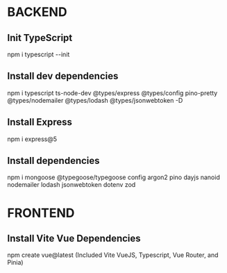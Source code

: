 # BACKEND

## Init TypeScript
npm i typescript --init

## Install dev dependencies
npm i typescript ts-node-dev @types/express @types/config pino-pretty @types/nodemailer @types/lodash @types/jsonwebtoken -D

## Install Express
npm i express@5

## Install dependencies
npm i mongoose @typegoose/typegoose config argon2 pino dayjs nanoid nodemailer lodash jsonwebtoken dotenv zod

# FRONTEND

## Install Vite Vue Dependencies
npm create vue@latest (Included Vite VueJS, Typescript, Vue Router, and Pinia)